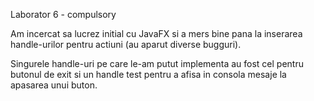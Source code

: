 Laborator 6 - compulsory

Am incercat sa lucrez initial cu JavaFX si a mers bine pana la inserarea handle-urilor pentru actiuni (au aparut diverse bugguri).


Singurele handle-uri pe care le-am putut implementa au fost cel pentru butonul de exit si un handle test pentru a afisa in consola mesaje la apasarea unui buton.

